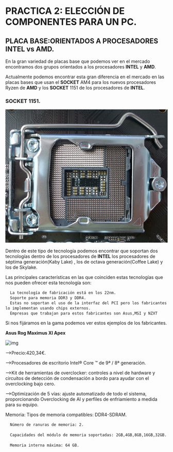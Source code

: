 # PRACTICA 2: ELECCIÓN DE COMPONENTES PARA UN PC.
## PLACA BASE:ORIENTADOS A PROCESADORES INTEL vs AMD.

En la gran variedad de placas base que podemos ver en el mercado encontramos dos grupos orientados a los procesadores **INTEL** y **AMD**.

Actualmente podemos encontrar esta gran diferencia en el mercado en las placas bases que usan el **SOCKET** AM4 para los nuevos procesadores Ryzen de **AMD** y los **SOCKET** 1151 de los procesadores de **INTEL**.

### SOCKET 1151.

![img](https://github.com/salva12345678/SWAP/blob/master/trabajoAparte/Socket_1151.jpg)

Dentro de este tipo de tecnología podemos encontrar que soportan dos tecnologías dentro de los procesadores de **INTEL** los procesadores de séptima generación(Kaby Lake) , los de octava generación(Coffee Lake) y los de Skylake.

Las principales características en las que coinciden estas tecnologías que nos pueden ofrecer esta tecnología son:

      La tecnología de fabricación está en los 22nm.
      Soporte para memoria DDR3 y DDR4.
      Estas no soportan el uso de la interfaz del PCI pero los fabricantes lo implementan usando chips externos.
      Empresas que trabajan para estos fabricantes son Asus,MSI y NZXT

Si nos fijáramos en la gama podemos ver estos ejemplos de los fabricantes.

**Asus Rog Maximus XI Apex**

![img](https://github.com/salva12345678/SWAP/blob/master/trabajoAparte/foto_1.jpg)

-->Precio:420,34€.

-->Procesadores de escritorio Intel® Core ™ de 9ª / 8ª generación.

-->Kit de herramientas de overclocker: controles a nivel de hardware y circuitos de detección de condensación a bordo para ayudar con el overclocking bajo cero.

-->Optimización de 5 vías: ajuste automatizado de todo el sistema, proporcionando Overclocking de AI y perfiles de enfriamiento a medida para su equipo.

Memoria:
      Tipos de memoria compatibles: DDR4-SDRAM.

      Número de ranuras de memoria: 2.

      Capacidades del módulo de memoria soportadas: 2GB,4GB,8GB,16GB,32GB.

      Memoria interna máxima: 64 GB.
